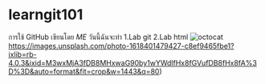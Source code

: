 # learngit101
การใช้ GitHub
เขียนโดย *ME*
วันนี้ฉันจะทำ
1.Lab git
2.Lab html
![octocat](https://images.unsplash.com/photo-1618401479427-c8ef9465fbe1?ixlib=rb-4.0.3&ixid=M3wxMjA3fDB8MHxwaG90by1wYWdlfHx8fGVufDB8fHx8fA%3D%3D&auto=format&fit=crop&w=1443&q=80)https://images.unsplash.com/photo-1618401479427-c8ef9465fbe1?ixlib=rb-4.0.3&ixid=M3wxMjA3fDB8MHxwaG90by1wYWdlfHx8fGVufDB8fHx8fA%3D%3D&auto=format&fit=crop&w=1443&q=80)

